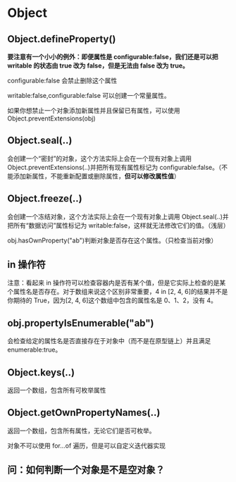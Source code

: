 # Object

## Object.defineProperty()

**要注意有一个小小的例外：即便属性是 configurable:false，我们还是可以把 writable 的状态由 true 改为 false，但是无法由 false 改为 true。**

configurable:false 会禁止删除这个属性

writable:false,configurable:false 可以创建一个常量属性。

如果你想禁止一个对象添加新属性并且保留已有属性，可以使用 Object.preventExtensions(obj)

## Object.seal(..)

会创建一个“密封”的对象，这个方法实际上会在一个现有对象上调用 Object.preventExtensions(..)并把所有现有属性标记为 configurable:false。（不能添加新属性，不能重新配置或删除属性，**但可以修改属性值**）

## Object.freeze(..)

会创建一个冻结对象，这个方法实际上会在一个现有对象上调用 Object.seal(..)并把所有“数据访问”属性标记为 writable:false，这样就无法修改它们的值。（浅层）

obj.hasOwnProperty("ab")判断对象是否存在这个属性。（只检查当前对像）

## in 操作符

注意：看起来 in 操作符可以检查容器内是否有某个值，但是它实际上检查的是某个属性名是否存在。对于数组来说这个区别非常重要，4 in [2, 4, 6]的结果并不是你期待的 True，因为[2, 4, 6]这个数组中包含的属性名是 0、1、2，没有 4。

## obj.propertyIsEnumerable("ab")

会检查给定的属性名是否直接存在于对象中（而不是在原型链上）并且满足 enumerable:true。

## Object.keys(..)

返回一个数组，包含所有可枚举属性

## Object.getOwnPropertyNames(..)

返回一个数组，包含所有属性，无论它们是否可枚举。

对象不可以使用 for...of 遍历，但是可以自定义迭代器实现

## 问：如何判断一个对象是不是空对象？
